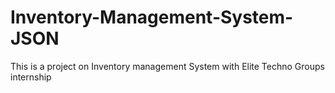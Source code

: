 # Inventory-Management-System-JSON
This is a project on Inventory management System with Elite Techno Groups internship
